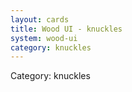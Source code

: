 ```yaml
---
layout: cards
title: Wood UI - knuckles
system: wood-ui
category: knuckles
---
```

<div class="alert alert-secondary mb-4"><span class="i18n innerHTML-category">Category: </span><span class="i18n innerHTML-cat-knuckles">knuckles</span></div>

